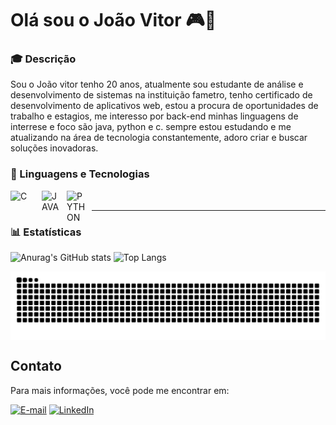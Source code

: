 <h1 align="left">Olá sou o João Vitor 🎮👋</h1>

 ### 🎓 Descrição

Sou o João vitor tenho 20 anos, atualmente sou estudante de análise e desenvolvimento de sistemas na instituição fametro, tenho certificado de desenvolvimento de aplicativos web, estou a procura de oportunidades de trabalho e estagios, me interesso por back-end minhas linguagens de interrese e foco são java, python e c. sempre estou estudando e me atualizando na área de tecnologia constantemente, adoro criar e buscar soluções inovadoras.

### 👾 Linguagens e Tecnologias 

   <img
     align="left"
     alt="C"
     title="C"
     width="30px"
     style="padding-right: 20px"
     src="https://cdn.jsdelivr.net/gh/devicons/devicon@latest/icons/c/c-original.svg"/>

  <img
    align="left"
     alt="JAVA"
     title="JAVA"
     width="30px"
     style="padding-right: 10px"
    src="https://cdn.jsdelivr.net/gh/devicons/devicon@latest/icons/java/java-original.svg"/>
       
  <img 
    align="left"
     alt="PYTHON"
     title="PYTHON"
     width="30px"
     style="padding-right: 10px"
    src="https://cdn.jsdelivr.net/gh/devicons/devicon@latest/icons/python/python-original.svg"/>
 

    
---
### 📊 Estatísticas

![Anurag's GitHub stats](https://github-readme-stats.vercel.app/api?username=kobeniex&show_icons=true&theme=radical&include_all_commits=true&locale=pt-br) ![Top Langs](https://github-readme-stats.vercel.app/api/top-langs/?username=kobeniex&theme=radical&layout=compact&custom_title=Linguagens&langs_count=3)

<picture align="center">
  <source media="(prefers-color-scheme: dark)" srcset="https://raw.githubusercontent.com/kobeniex/kobeniex/output/github-contribution-grid-snake-dark.svg">
  <source media="(prefers-color-scheme: light)" srcset="https://raw.githubusercontent.com/kobeniex/kobeniex/output/github-contribution-grid-snake-dark.svg">
  <img align="center" alt="github contribution grid snake animation" src="https://raw.githubusercontent.com/kobeniex/kobeniex/output/github-contribution-grid-snake.svg">
</picture>



## Contato

Para mais informações, você pode me encontrar em:

[![E-mail](https://img.shields.io/badge/-Email-000?style=for-the-badge&logo=microsoft-outlook&logoColor=FF00F6&color:FFF)](mailtovitorpereirajoao33@gmail.com)
[![LinkedIn](https://img.shields.io/badge/-LinkedIn-000?style=for-the-badge&logo=linkedin&logoColor=FF00F6&color:FFF)](https://www.linkedin.com/in/joao-vitor-pereira-b78a09371)


